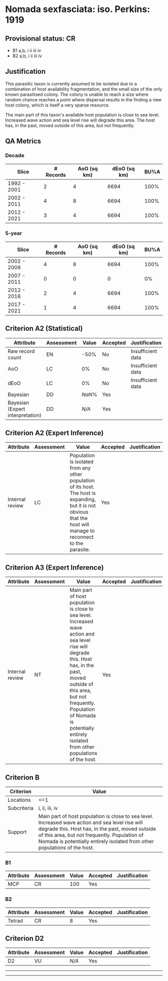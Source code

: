 # Nomada sexfasciata: iso. Perkins: 1919
## Provisional status: CR
- B1 a,b, i
ii
iii
iv
- B2 a,b, i
ii
iii
iv

## Justification
This parasitic taxon is currently assumed to be isolated due to a combination of host availability fragmentation, and the small size of the only known parasitised colony. The colony is unable to reach a size where random chance reaches a point where dispersal results in the finding a new host colony, which is itself a very sparse resource.

The main part of this taxon's available host population is close to sea level. Increased wave action and sea level rise will degrade this area. The host has, in the past, moved outside of this area, but not frequently.
## QA Metrics
### Decade
| Slice | # Records | AoO (sq km) | dEoO (sq km) |BU%A |
|---|---|---|---|---|
|1992 - 2001|2|4|6694|100%|
|2002 - 2011|4|8|6694|100%|
|2012 - 2021|3|4|6694|100%|
### 5-year
| Slice | # Records | AoO (sq km) | dEoO (sq km) |BU%A |
|---|---|---|---|---|
|2002 - 2006|4|8|6694|100%|
|2007 - 2011|0|0|0|0%|
|2012 - 2016|2|4|6694|100%|
|2017 - 2021|1|4|6694|100%|
## Criterion A2 (Statistical)
|Attribute|Assessment|Value|Accepted|Justification
|---|---|---|---|---|
|Raw record count|EN|-50%|No|Insufficient data|
|AoO|LC|0%|No|Insufficient data|
|dEoO|LC|0%|No|Insufficient data|
|Bayesian|DD|*NaN*%|Yes||
|Bayesian (Expert interpretation)|DD|*N/A*|Yes||
## Criterion A2 (Expert Inference)
|Attribute|Assessment|Value|Accepted|Justification
|---|---|---|---|---|
|Internal review|LC|Population is isolated from any other population of its host. The host is expanding, but it is not obvious that the host will manage to reconnect to the parasite.|Yes||
## Criterion A3 (Expert Inference)
|Attribute|Assessment|Value|Accepted|Justification
|---|---|---|---|---|
|Internal review|NT|Main part of host population is close to sea level. Increased wave action and sea level rise will degrade this. Host has, in the past, moved outside of this area, but not frequently. Population of Nomada is potentially entirely isolated from other populations of the host.|Yes||
## Criterion B
|Criterion| Value|
|---|---|
|Locations|<=1|
|Subcriteria|i, ii, iii, iv|
|Support|Main part of host population is close to sea level. Increased wave action and sea level rise will degrade this. Host has, in the past, moved outside of this area, but not frequently. Population of Nomada is potentially entirely isolated from other populations of the host.|
### B1
|Attribute|Assessment|Value|Accepted|Justification
|---|---|---|---|---|
|MCP|CR|100|Yes||
### B2
|Attribute|Assessment|Value|Accepted|Justification
|---|---|---|---|---|
|Tetrad|CR|8|Yes||
## Criterion D2
|Attribute|Assessment|Value|Accepted|Justification
|---|---|---|---|---|
|D2|VU|*N/A*|Yes||
---
 ---
 <br><br>
 
